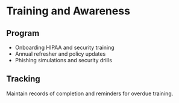 # Training and Awareness

## Program
- Onboarding HIPAA and security training
- Annual refresher and policy updates
- Phishing simulations and security drills

## Tracking
Maintain records of completion and reminders for overdue training.
